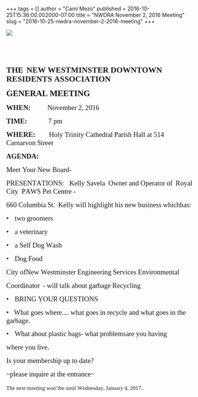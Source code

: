 +++
tags = []
author = "Cami Mezo"
published = 2016-10-25T15:36:00.002000-07:00
title = "NWDRA November 2, 2016 Meeting"
slug = "2016-10-25-nwdra-november-2-2016-meeting"
+++
<span lang="EN-US"></span>

  

  

[![](/img/blog/thumbnails/2016-10-25-nwdra-november-2-2016-meeting-NWDRA-Q-2BLogo.png)](/img/blog/2016-10-25-nwdra-november-2-2016-meeting-NWDRA-Q-2BLogo.png)

<span lang="EN-US"
style="font-family: &quot;Times New Roman&quot;,serif; font-size: 10.0pt; mso-ansi-language: EN-US; mso-bidi-language: AR-SA; mso-fareast-font-family: &quot;Times New Roman&quot;; mso-fareast-language: EN-US;">  
</span>

**<span lang="EN-US"
style="font-size: 16.0pt; letter-spacing: .15pt; line-height: 110%;">  
</span>**

<span style="font-family: Times, Times New Roman, serif;">**<span
lang="EN-US"
style="font-size: 16.0pt; letter-spacing: .15pt; line-height: 110%;">T</span><span
lang="EN-US" style="font-size: 16.0pt; line-height: 110%;">HE<span
style="letter-spacing: 2.8pt;"> </span><span
style="letter-spacing: .05pt; mso-font-width: 114%;">N</span><span
style="letter-spacing: .1pt; mso-font-width: 114%;">E</span>W<span
style="letter-spacing: -.1pt;"> </span><span
style="letter-spacing: .1pt; mso-font-width: 112%;">W</span><span
style="letter-spacing: .1pt; mso-font-width: 113%;">E</span><span
style="letter-spacing: .15pt; mso-font-width: 129%;">S</span><span
style="letter-spacing: .15pt;">T</span><span
style="letter-spacing: .2pt; mso-font-width: 102%;">M</span><span
style="letter-spacing: .15pt; mso-font-width: 84%;">I</span><span
style="letter-spacing: .1pt; mso-font-width: 120%;">N</span><span
style="letter-spacing: .15pt; mso-font-width: 129%;">S</span><span
style="letter-spacing: .15pt;">T</span><span
style="letter-spacing: .05pt; mso-font-width: 113%;">E</span>R <span
style="letter-spacing: .2pt; mso-font-width: 112%;">D</span><span
style="letter-spacing: .15pt; mso-font-width: 112%;">O</span><span
style="letter-spacing: .1pt; mso-font-width: 112%;">WNT</span><span
style="letter-spacing: .15pt; mso-font-width: 112%;">O</span><span
style="letter-spacing: .1pt; mso-font-width: 112%;">W</span>N<span
style="letter-spacing: -.2pt;"> </span><span
style="letter-spacing: .15pt; mso-font-width: 111%;">R</span><span
style="letter-spacing: .1pt; mso-font-width: 113%;">E</span><span
style="letter-spacing: .15pt; mso-font-width: 129%;">S</span><span
style="letter-spacing: .15pt; mso-font-width: 84%;">I</span><span
style="letter-spacing: .2pt; mso-font-width: 115%;">D</span><span
style="letter-spacing: .05pt; mso-font-width: 113%;">E</span><span
style="letter-spacing: .1pt; mso-font-width: 120%;">N</span><span
style="letter-spacing: .15pt;">T</span>S<span
style="letter-spacing: .25pt;"> </span><span
style="letter-spacing: .1pt; mso-font-width: 112%;">A</span><span
style="letter-spacing: .15pt; mso-font-width: 129%;">SS</span><span
style="letter-spacing: .15pt; mso-font-width: 109%;">O</span><span
style="letter-spacing: .15pt; mso-font-width: 115%;">C</span><span
style="letter-spacing: .15pt; mso-font-width: 84%;">I</span>A<span
style="letter-spacing: .2pt;">T</span><span
style="letter-spacing: .1pt; mso-font-width: 84%;">I</span><span
style="letter-spacing: .15pt; mso-font-width: 109%;">O</span>N</span>**<span
lang="EN-US"
style="font-size: 16.0pt; line-height: 110%;"></span></span>

  

  

<span style="font-family: Times, Times New Roman, serif;">**<span
lang="EN-US"
style="font-size: 17pt; letter-spacing: -0.15pt;">GENE</span><span
lang="EN-US"
style="font-size: 17pt; letter-spacing: -0.2pt;">RA</span><span
lang="EN-US" style="font-size: 17pt;">L<span
style="letter-spacing: -.3pt;"> M</span><span
style="letter-spacing: -.15pt;">EET</span><span
style="letter-spacing: -.1pt;">I</span><span
style="letter-spacing: -.15pt;">N</span>G</span>**<span lang="EN-US"
style="font-size: 17pt;"></span></span>

  

  

<span style="font-family: Times, Times New Roman, serif;">**<span
lang="EN-US"
style="font-size: 14pt; letter-spacing: -0.05pt;">WH</span><span
lang="EN-US" style="font-size: 14pt;">E<span
style="letter-spacing: -.1pt;">N</span>:        <span
style="letter-spacing: 2.25pt;"> </span></span>**<span lang="EN-US"
style="font-size: 14pt;">No<span
style="letter-spacing: -.15pt;">v</span>ember<span
style="letter-spacing: -.45pt;"> </span>2, 2016</span></span>

<span style="font-family: Times, Times New Roman, serif;">**<span
lang="EN-US"
style="font-size: 14pt; letter-spacing: -0.1pt;">T</span><span
lang="EN-US" style="font-size: 14pt;">I<span
style="letter-spacing: -.1pt;">M</span>E:           <span
style="letter-spacing: .4pt;"> </span></span>**<span lang="EN-US"
style="font-size: 14pt;">7 pm</span></span>

<span style="font-family: Times, Times New Roman, serif;">**<span
lang="EN-US"
style="font-size: 14pt; letter-spacing: -0.05pt;">WH</span><span
lang="EN-US" style="font-size: 14pt;">E<span
style="letter-spacing: -.05pt;">R</span>E:      <span
style="letter-spacing: 3.05pt;"> </span></span>**<span lang="EN-US"
style="font-size: 14pt; letter-spacing: -0.05pt;">H</span><span
lang="EN-US" style="font-size: 14pt;">oly<span
style="letter-spacing: -.1pt;"> </span>T<span
style="letter-spacing: -.1pt;">r</span>inity<span
style="letter-spacing: -.1pt;"> </span>Cathed<span
style="letter-spacing: -.1pt;">r</span>al<span
style="letter-spacing: -.55pt;"> </span>Pa<span
style="letter-spacing: -.15pt;">r</span>i<span
style="letter-spacing: -.05pt;">s</span>h<span
style="letter-spacing: -.05pt;"> </span><span
style="letter-spacing: -.15pt;">H</span>all<span
style="letter-spacing: -.1pt;"> </span>at<span
style="letter-spacing: -.1pt;"> </span>514 Ca<span
style="letter-spacing: -.1pt;">r</span>na<span
style="letter-spacing: -.05pt;">r</span><span
style="letter-spacing: -.1pt;">v</span>on<span
style="letter-spacing: -.55pt;"> </span><span
style="letter-spacing: -.2pt;">S</span>t<span
style="letter-spacing: -.1pt;">r</span><span
style="letter-spacing: -.05pt;">e</span>et</span></span>

  

  

<span style="font-family: Times, Times New Roman, serif;">**<span
lang="EN-US"
style="font-size: 14pt; letter-spacing: -0.05pt;">A</span><span
lang="EN-US" style="font-size: 14pt;">GE<span
style="letter-spacing: -.1pt;">N</span>D<span
style="letter-spacing: -.1pt;">A</span>:</span>**<span lang="EN-US"
style="font-size: 14pt;"></span></span>

  

  

<span style="font-family: Times, Times New Roman, serif;"><span
lang="EN-US"
style="font-size: 14pt; letter-spacing: -0.05pt;">M</span><span
lang="EN-US" style="font-size: 14pt;">eet<span
style="letter-spacing: -.1pt;"> </span>Your<span
style="letter-spacing: -.5pt;"> </span>New Boa<span
style="letter-spacing: -.25pt;">r</span>d-</span></span>

  

  

<span lang="EN-US" style="font-size: 14pt;"><span
style="font-family: Times, Times New Roman, serif;">PRE<span
style="letter-spacing: -.1pt;">S</span>ENT<span
style="letter-spacing: -.1pt;">A</span>TION<span
style="letter-spacing: -.15pt;">S</span>:  <span
style="letter-spacing: .5pt;"> </span><span
style="letter-spacing: -.05pt;">Ke</span>lly <span
style="letter-spacing: -.05pt;">S</span>a<span
style="letter-spacing: -.05pt;">v</span>ela<span
style="letter-spacing: 3.05pt;"> </span>Owner<span
style="letter-spacing: -.6pt;"> </span>and<span
style="letter-spacing: -.2pt;"> </span>Ope<span
style="letter-spacing: -.2pt;">r</span>ator<span
style="letter-spacing: -.6pt;"> </span>of<span
style="letter-spacing: 2.9pt;"> </span>Royal<span
style="letter-spacing: -.3pt;"> </span>City<span
style="letter-spacing: 3.15pt;"> </span>P<span
style="letter-spacing: -.25pt;">A</span><span
style="letter-spacing: -.1pt;">W</span>S<span
style="letter-spacing: -.2pt;"> </span>Pet Cent<span
style="letter-spacing: -.25pt;">r</span>e<span
style="letter-spacing: -.35pt;"> </span>-</span></span>

<span lang="EN-US" style="font-size: 14pt;"><span
style="font-family: Times, Times New Roman, serif;">660 Columbia<span
style="letter-spacing: -.55pt;"> </span><span
style="letter-spacing: -.2pt;">S</span>t.<span
style="letter-spacing: 3.1pt;"> </span><span
style="letter-spacing: -.15pt;">K</span>elly will highlight his<span
style="letter-spacing: -.15pt;"> </span>new<span
style="letter-spacing: -.25pt;"> </span>bu<span
style="letter-spacing: -.25pt;">s</span>ine<span
style="letter-spacing: -.05pt;">s</span>s<span
style="letter-spacing: -.65pt;"> </span>which<span
style="letter-spacing: -.35pt;"></span>ha<span
style="letter-spacing: -.2pt;">s</span>:</span></span>

<span lang="EN-US" style="font-size: 14pt;"><span
style="font-family: Times, Times New Roman, serif;">•  <span
style="letter-spacing: 1.5pt;"> </span>two<span
style="letter-spacing: -.2pt;"> </span>g<span
style="letter-spacing: -.2pt;">r</span>oome<span
style="letter-spacing: -.2pt;">r</span>s</span></span>

<span lang="EN-US" style="font-size: 14pt;"><span
style="font-family: Times, Times New Roman, serif;">•  <span
style="letter-spacing: 1.5pt;"> </span>a<span
style="letter-spacing: -.05pt;"> </span><span
style="letter-spacing: -.1pt;">v</span>ete<span
style="letter-spacing: -.1pt;">r</span>ina<span
style="letter-spacing: -.05pt;">r</span>y</span></span>

<span lang="EN-US" style="font-size: 14pt;"><span
style="font-family: Times, Times New Roman, serif;">•  <span
style="letter-spacing: 1.5pt;"> </span>a<span
style="letter-spacing: -.05pt;"> </span><span
style="letter-spacing: -.1pt;">S</span>elf<span
style="letter-spacing: -.05pt;"> </span><span
style="letter-spacing: -.1pt;">D</span>og<span
style="letter-spacing: -.25pt;"> </span><span
style="letter-spacing: -.15pt;">W</span>a<span
style="letter-spacing: -.05pt;">s</span>h</span></span>

<span lang="EN-US" style="font-size: 14pt;"><span
style="font-family: Times, Times New Roman, serif;">•  <span
style="letter-spacing: 1.5pt;"> </span><span
style="letter-spacing: -.1pt;">D</span>og<span
style="letter-spacing: -.25pt;"> </span><span
style="letter-spacing: -.15pt;">F</span><span
style="letter-spacing: -.1pt;">oo</span>d</span></span>

  

  

<span lang="EN-US" style="font-size: 14pt;"><span
style="font-family: Times, Times New Roman, serif;">City of<span
style="letter-spacing: -.2pt;"></span>New <span
style="letter-spacing: -.25pt;">W</span>e<span
style="letter-spacing: -.05pt;">s</span>tmin<span
style="letter-spacing: -.05pt;">s</span>ter<span
style="letter-spacing: -.65pt;"> </span>Enginee<span
style="letter-spacing: -.1pt;">r</span>ing<span
style="letter-spacing: -.5pt;"> </span><span
style="letter-spacing: -.15pt;">S</span>e<span
style="letter-spacing: -.1pt;">rv</span>ices<span
style="letter-spacing: -.1pt;"> </span>En<span
style="letter-spacing: -.1pt;">v</span>i<span
style="letter-spacing: -.05pt;">r</span>onmental</span></span>

<span lang="EN-US" style="font-size: 14pt;"><span
style="font-family: Times, Times New Roman, serif;">Coo<span
style="letter-spacing: -.2pt;">r</span>dinator<span
style="letter-spacing: 2.35pt;"> </span>-<span
style="letter-spacing: -.05pt;"> </span>will talk about<span
style="letter-spacing: -.35pt;"> </span>ga<span
style="letter-spacing: -.2pt;">r</span>bage<span
style="letter-spacing: -.3pt;"> </span>Recycling</span></span>

<span lang="EN-US" style="font-size: 14pt;"><span
style="font-family: Times, Times New Roman, serif;">•  <span
style="letter-spacing: 1.5pt;"> </span>BRING<span
style="letter-spacing: -.3pt;"> </span>YO<span
style="letter-spacing: -.1pt;">U</span>R<span
style="letter-spacing: -.25pt;"> </span>Q<span
style="letter-spacing: -.2pt;">U</span>E<span
style="letter-spacing: -.05pt;">S</span>TIONS</span></span>

<span lang="EN-US" style="font-size: 14pt; line-height: 115%;"><span
style="font-family: Times, Times New Roman, serif;">•   <span
style="letter-spacing: -.1pt;">W</span>hat<span
style="letter-spacing: -.3pt;"> </span>goes<span
style="letter-spacing: -.4pt;"> </span>whe<span
style="letter-spacing: -.2pt;">r</span>e<span
style="letter-spacing: -.05pt;">...</span>.<span
style="letter-spacing: -.05pt;"> </span>what<span
style="letter-spacing: -.3pt;"> </span>goes<span
style="letter-spacing: -.45pt;"> </span>in<span
style="letter-spacing: -.1pt;"> </span><span
style="letter-spacing: -.15pt;">r</span>ecycle and<span
style="letter-spacing: -.2pt;"> </span>what<span
style="letter-spacing: -.3pt;"> </span>goes<span
style="letter-spacing: -.55pt;"> </span>in the ga<span
style="letter-spacing: -.1pt;">r</span>bage.</span></span>

<span style="font-family: Times, Times New Roman, serif;"><span
lang="EN-US"
style="font-size: 14pt; position: relative; top: -0.5pt;">•  <span
style="letter-spacing: 1.5pt;"> </span><span
style="letter-spacing: -.1pt;">W</span>hat<span
style="letter-spacing: -.3pt;"> </span>about<span
style="letter-spacing: -.35pt;"> </span>pla<span
style="letter-spacing: -.2pt;">s</span>tic<span
style="letter-spacing: -.25pt;"> </span>bag<span
style="letter-spacing: -.1pt;">s</span>-<span
style="letter-spacing: -.3pt;"> </span>what<span
style="letter-spacing: -.3pt;"> </span>p<span
style="letter-spacing: -.15pt;">r</span>oblems<span
style="letter-spacing: -.7pt;"></span>a<span
style="letter-spacing: -.1pt;">r</span>e<span
style="letter-spacing: -.15pt;"> </span>you<span
style="letter-spacing: -.2pt;"> </span>ha<span
style="letter-spacing: -.2pt;">v</span>ing</span><span lang="EN-US"
style="font-size: 14pt;"></span></span>

<span lang="EN-US" style="font-size: 14pt;"><span
style="font-family: Times, Times New Roman, serif;">whe<span
style="letter-spacing: -.15pt;">r</span>e you<span
style="letter-spacing: -.2pt;"> </span>li<span
style="letter-spacing: -.15pt;">v</span>e.</span></span>

  

  

<span lang="EN-US" style="font-size: 14pt;"><span
style="font-family: Times, Times New Roman, serif;">Is<span
style="letter-spacing: -.1pt;"> </span>your<span
style="letter-spacing: -.5pt;"> </span>membe<span
style="letter-spacing: -.1pt;">r</span><span
style="letter-spacing: -.05pt;">s</span><span
style="letter-spacing: -.1pt;">h</span>ip<span
style="letter-spacing: -.25pt;"> </span>up<span
style="letter-spacing: -.15pt;"> </span>to<span
style="letter-spacing: -.1pt;"> </span>date?</span></span>

<span lang="EN-US" style="font-size: 14pt;"><span
style="font-family: Times, Times New Roman, serif;">~plea<span
style="letter-spacing: -.05pt;">s</span>e<span
style="letter-spacing: -.35pt;"> </span>inqui<span
style="letter-spacing: -.15pt;">r</span>e<span
style="letter-spacing: -.35pt;"> </span>at<span
style="letter-spacing: -.1pt;"> </span>the ent<span
style="letter-spacing: -.25pt;">r</span>ance~</span></span>

  

  

  
<span style="font-family: Times, Times New Roman, serif;"><span
lang="EN-US"
style="font-size: 11pt; letter-spacing: 0.05pt;">T</span><span
lang="EN-US"
style="font-size: 11pt; letter-spacing: 0.1pt;">h</span><span
lang="EN-US" style="font-size: 11pt;">e<span
style="letter-spacing: -.05pt;"> </span><span
style="letter-spacing: .1pt;">n</span><span
style="letter-spacing: .05pt;">e</span>xt<span
style="letter-spacing: -.15pt;"> </span><span
style="letter-spacing: .25pt;">m</span><span
style="letter-spacing: .05pt;">ee</span>ti<span
style="letter-spacing: .15pt;">n</span>g <span
style="letter-spacing: .1pt;">won</span>’t<span
style="letter-spacing: -.2pt;"></span><span
style="letter-spacing: .2pt;">b</span>e <span
style="letter-spacing: .1pt;">u</span><span
style="letter-spacing: .05pt;">n</span>til<span
style="letter-spacing: -.1pt;"> </span><span
style="letter-spacing: .25pt;">W</span><span
style="letter-spacing: .05pt;">e</span><span
style="letter-spacing: .1pt;">dn</span>es<span
style="letter-spacing: .15pt;">da</span><span
style="letter-spacing: .05pt;">y</span>,<span
style="letter-spacing: -.4pt;"> </span><span
style="letter-spacing: .15pt;">Ja</span><span
style="letter-spacing: .1pt;">nu</span><span
style="letter-spacing: .15pt;">a</span>ry<span
style="letter-spacing: -.15pt;"> </span><span
style="letter-spacing: .1pt;">4</span>, <span
style="letter-spacing: .05pt;">2017</span></span></span><span
lang="EN-US" style="font-size: 14pt;"><span
style="font-family: Times, Times New Roman, serif;">.</span><span
style="font-family: Calibri, sans-serif;"></span></span>
